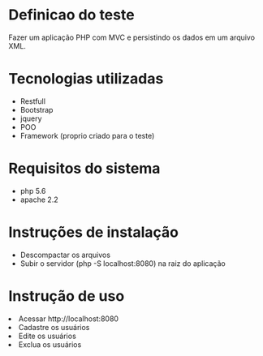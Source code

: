 <h1>Definicao do teste</h1>
Fazer um aplicação PHP com MVC e persistindo os dados em um arquivo XML.

<h1>Tecnologias utilizadas</h1>
<ul>
<li>Restfull</li>
<li>Bootstrap</li>
<li>jquery</li>
<li>POO</li>
<li>Framework (proprio criado para o teste)
</ul>
<h1>Requisitos do sistema</h1>
<ul>
<li>php 5.6</li>
<li>apache 2.2</li>
</ul>
<h1>Instruções de instalação</h1>
<ul>
<li>Descompactar os arquivos</li> 
<li>Subir o servidor (php -S localhost:8080) na raiz do aplicação</li>
</ul>
<h1>Instrução de uso</h1>
<li>Acessar http://localhost:8080</li>
<li>Cadastre os usuários</li>
<li>Edite os usuários</li>
<li>Exclua os usuários</li>
</ul>
